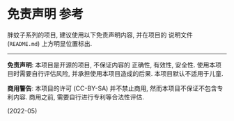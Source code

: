 # 免责声明 参考

胖蚊子系列的项目, 建议使用以下免责声明内容,
并在项目的 说明文件 (`README.md`) 上方明显位置标出.

----

**免责声明**: 本项目是开源的项目,
不保证内容的 正确性, 有效性, 安全性.
使用本项目时需要自行评估风险,
并承担使用本项目造成的后果.
本项目默认不适用于儿童.

**商用警告**: 本项目的许可 (CC-BY-SA) 并不禁止商用,
然而本项目不保证不包含专利内容.
商用之前, 需要自行进行专利等合法性评估.


(2022-05)
